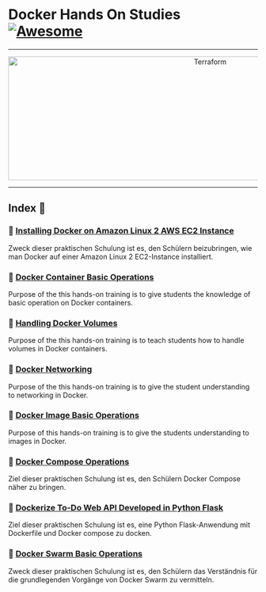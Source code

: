 Docker Hands On Studies  [![Awesome](https://cdn.rawgit.com/sindresorhus/awesome/d7305f38d29fed78fa85652e3a63e154dd8e8829/media/badge.svg)](https://github.com/sindresorhus/awesome)
===============
<hr>

<p align="center">
    <img alt="Terraform" src="https://cdn.worldvectorlogo.com/logos/docker.svg" height="250" width="800">
</p>
<hr>

## Index 📜

### 🔖 [Installing Docker on Amazon Linux 2 AWS EC2 Instance](https://github.com/latifyildirim/Docker_hands_on/tree/main/01-Installing-on-ec2-linux2)
Zweck dieser praktischen Schulung ist es, den Schülern beizubringen, wie man Docker auf einer Amazon Linux 2 EC2-Instance installiert.

### 🔖 [Docker Container Basic Operations](https://github.com/latifyildirim/Docker_hands_on/tree/main/02-Container-basic-operations)
Purpose of the this hands-on training is to give students the knowledge of basic operation on Docker containers.

### 🔖 [Handling Docker Volumes](https://github.com/latifyildirim/Docker_hands_on/tree/main/03-Handling-volumes)
Purpose of the this hands-on training is to teach students how to handle volumes in Docker containers. 

### 🔖 [Docker Networking](https://github.com/latifyildirim/Docker_hands_on/tree/main/04-Network)
Purpose of the this hands-on training is to give the student understanding to networking in Docker.

### 🔖 [Docker Image Basic Operations](https://github.com/latifyildirim/Docker_hands_on/tree/main/05-Image-basic-operations)
Purpose of this hands-on training is to give the students understanding to images in Docker.

### 🔖 [Docker Compose Operations](https://github.com/latifyildirim/Docker_hands_on/tree/main/06-Compose-operations)
Ziel dieser praktischen Schulung ist es, den Schülern Docker Compose näher zu bringen.

### 🔖 [Dockerize To-Do Web API Developed in Python Flask](https://github.com/latifyildirim/Docker_hands_on/tree/main/07-Dockerize-to-do-app-on-python-flask)
Ziel dieser praktischen Schulung ist es, eine Python Flask-Anwendung mit Dockerfile und Docker compose zu docken.

### 🔖 [Docker Swarm Basic Operations](https://github.com/latifyildirim/Docker_hands_on/tree/main/docker-swarm-basic-operations)
Zweck dieser praktischen Schulung ist es, den Schülern das Verständnis für die grundlegenden Vorgänge von Docker Swarm zu vermitteln.